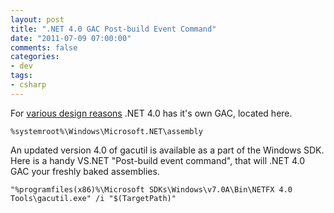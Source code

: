 ```yaml
---
layout: post
title: ".NET 4.0 GAC Post-build Event Command"
date: "2011-07-09 07:00:00"
comments: false
categories:
- dev
tags:
- csharp
---
```


For [various design reasons](http://stackoverflow.com/questions/2660355/net-4-0-has-a-new-gac-why) .NET 4.0 has it's own GAC, located here.

    %systemroot%\Windows\Microsoft.NET\assembly

An updated version 4.0 of gacutil is available as a part of the Windows SDK. Here is a handy VS.NET "Post-build event command", that will .NET 4.0 GAC your freshly baked assemblies.

    "%programfiles(x86)%\Microsoft SDKs\Windows\v7.0A\Bin\NETFX 4.0 Tools\gacutil.exe" /i "$(TargetPath)"
